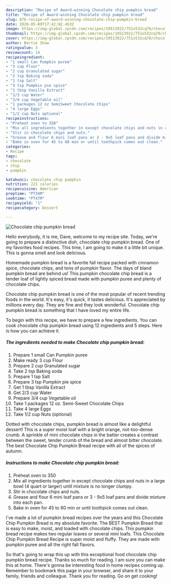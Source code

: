 ```yaml
---
description: "Recipe of Award-winning Chocolate chip pumpkin bread"
title: "Recipe of Award-winning Chocolate chip pumpkin bread"
slug: 876-recipe-of-award-winning-chocolate-chip-pumpkin-bread
date: 2020-05-09T17:42:02.453Z
image: https://img-global.cpcdn.com/recipes/19513922/751x532cq70/chocolate-chip-pumpkin-bread-recipe-main-photo.jpg
thumbnail: https://img-global.cpcdn.com/recipes/19513922/751x532cq70/chocolate-chip-pumpkin-bread-recipe-main-photo.jpg
cover: https://img-global.cpcdn.com/recipes/19513922/751x532cq70/chocolate-chip-pumpkin-bread-recipe-main-photo.jpg
author: Bertie Shaw
ratingvalue: 3
reviewcount: 14
recipeingredient:
- "1 small Can Pumpkin puree"
- "3 cup Flour"
- "2 cup Granulated sugar"
- "2 tsp Baking soda"
- "1 tsp Salt"
- "3 tsp Pumpkin pie spice"
- "1 tbsp Vanilla Extract"
- "2/3 cup Water"
- "3/4 cup Vegetable oil"
- "1 packages 12 oz SemiSweet Chocolate Chips"
- "4 large Eggs"
- "1/2 cup Nuts optional"
recipeinstructions:
- "Preheat oven to 350"
- "Mix all ingredients together in except chocolate chips and nuts in a large bowl (4 quart or larger) until mixture is no longer clumpy."
- "Stir in chocolate chips and nuts."
- "Grease and flour 6 mini loaf pans or 3 - 9x5 loaf pans and divide mixture into each pan."
- "Bake in oven for 45 to 60 min or until toothpick comes out clean."
categories:
- Recipe
tags:
- chocolate
- chip
- pumpkin

katakunci: chocolate chip pumpkin 
nutrition: 221 calories
recipecuisine: American
preptime: "PT34M"
cooktime: "PT47M"
recipeyield: "1"
recipecategory: Dessert

---
```



![Chocolate chip pumpkin bread](https://img-global.cpcdn.com/recipes/19513922/751x532cq70/chocolate-chip-pumpkin-bread-recipe-main-photo.jpg)

Hello everybody, it is me, Dave, welcome to my recipe site. Today, we're going to prepare a distinctive dish, chocolate chip pumpkin bread. One of my favorites food recipes. This time, I am going to make it a little bit unique. This is gonna smell and look delicious.

Homemade pumpkin bread is a favorite fall recipe packed with cinnamon spice, chocolate chips, and tons of pumpkin flavor. The days of bland pumpkin bread are behind us! This pumpkin chocolate chip bread is a tender loaf of lightly spiced bread made with pumpkin puree and plenty of chocolate chips.

Chocolate chip pumpkin bread is one of the most popular of recent trending foods in the world. It's easy, it's quick, it tastes delicious. It's appreciated by millions every day. They are fine and they look wonderful. Chocolate chip pumpkin bread is something that I have loved my entire life.


To begin with this recipe, we have to prepare a few ingredients. You can cook chocolate chip pumpkin bread using 12 ingredients and 5 steps. Here is how you can achieve it.

<!--inarticleads1-->

##### The ingredients needed to make Chocolate chip pumpkin bread:

1. Prepare 1 small Can Pumpkin puree
1. Make ready 3 cup Flour
1. Prepare 2 cup Granulated sugar
1. Take 2 tsp Baking soda
1. Prepare 1 tsp Salt
1. Prepare 3 tsp Pumpkin pie spice
1. Get 1 tbsp Vanilla Extract
1. Get 2/3 cup Water
1. Prepare 3/4 cup Vegetable oil
1. Take 1 packages 12 oz. Semi-Sweet Chocolate Chips
1. Take 4 large Eggs
1. Take 1/2 cup Nuts (optional)


Dotted with chocolate chips, pumpkin bread is almost like a delightful dessert! This is a super moist loaf with a bright orange, not-too-dense crumb. A sprinkle of mini chocolate chips in the batter creates a contrast between the sweet, tender crumb of the bread and almost bitter chocolate. The best Chocolate Chip Pumpkin Bread recipe with all of the spices of autumn. 

<!--inarticleads2-->

##### Instructions to make Chocolate chip pumpkin bread:

1. Preheat oven to 350
1. Mix all ingredients together in except chocolate chips and nuts in a large bowl (4 quart or larger) until mixture is no longer clumpy.
1. Stir in chocolate chips and nuts.
1. Grease and flour 6 mini loaf pans or 3 - 9x5 loaf pans and divide mixture into each pan.
1. Bake in oven for 45 to 60 min or until toothpick comes out clean.


I&#39;ve made a lot of pumpkin bread recipes over the years and this Chocolate Chip Pumpkin Bread is my absolute favorite. The BEST Pumpkin Bread that is easy to make, moist, and loaded with chocolate chips. This pumpkin bread recipe makes two regular loaves or several mini loafs. This Chocolate Chip Pumpkin Bread Recipe is super moist and fluffy. They are made with pumpkin puree and all the right fall flavors. 

So that's going to wrap this up with this exceptional food chocolate chip pumpkin bread recipe. Thanks so much for reading. I am sure you can make this at home. There's gonna be interesting food in home recipes coming up. Remember to bookmark this page in your browser, and share it to your family, friends and colleague. Thank you for reading. Go on get cooking!
